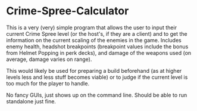 # Crime-Spree-Calculator
This is a very (very) simple program that allows the user to input their current Crime Spree level (or the host's, if they are a client) and to get the information on the current scaling of the enemies in the game. Includes enemy health, headshot breakpoints (breakpoint values include the bonus from Helmet Popping in perk decks), and damage of the weapons used (on average, damage varies on range).

This would likely be used for preparing a build beforehand (as at higher levels less and less stuff becomes viable) or to judge if the current level is too much for the player to handle. 

No fancy GUIs, just shows up on the command line. Should be able to run standalone just fine.
